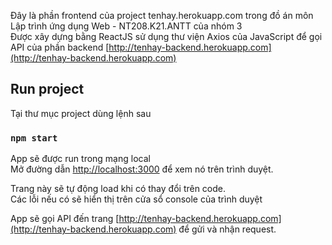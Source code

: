 Đây là phần frontend của project tenhay.herokuapp.com trong đồ án môn Lập trình ứng dụng Web - NT208.K21.ANTT của nhóm 3 <br/>
Được xây dựng bằng ReactJS sử dụng thư viện Axios của JavaScript để gọi API của phần backend [http://tenhay-backend.herokuapp.com](http://tenhay-backend.herokuapp.com)
## Run project

Tại thư mục project dùng lệnh sau

### `npm start`

App sẽ được run trong mạng local<br />
Mở đường dẫn [http://localhost:3000](http://localhost:3000) để xem nó trên trình duyệt.

Trang này sẽ tự động load khi có thay đổi trên code.<br />
Các lỗi nếu có sẽ hiển thị trên cửa sổ console của trình duyệt

App sẽ gọi API đến trang [http://tenhay-backend.herokuapp.com](http://tenhay-backend.herokuapp.com) để gửi và nhận request.
